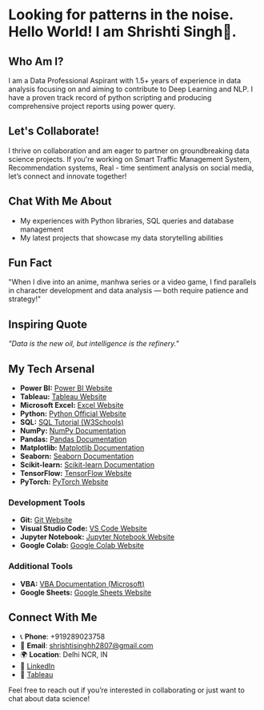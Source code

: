 # Looking for patterns in the noise. Hello World! I am Shrishti Singh👋.  

## Who Am I?  
I am a Data Professional Aspirant with 1.5+ years of experience in data analysis focusing on and aiming to contribute to Deep Learning and NLP. I have a proven track record of  python scripting and producing comprehensive project reports using power query. 

## Let's Collaborate!  
I thrive on collaboration and am eager to partner on groundbreaking data science projects. If you're working on Smart Traffic Management System, Recommendation systems, Real - time sentiment analysis on social media, let’s connect and innovate together!  

## Chat With Me About  
- My experiences with Python libraries, SQL queries and database management 
- My latest projects that showcase my data storytelling abilities 

## Fun Fact  
"When I dive into an anime, manhwa series or a video game, I find parallels in character development and data analysis — both require patience and strategy!"

## Inspiring Quote  
*"Data is the new oil, but intelligence is the refinery."*


## My Tech Arsenal  
* **Power BI:** [Power BI Website](https://powerbi.microsoft.com/)
* **Tableau:** [Tableau Website](https://www.tableau.com/)
* **Microsoft Excel:** [Excel Website](https://www.microsoft.com/en-us/excel)
* **Python:** [Python Official Website](https://www.python.org/)
* **SQL:** [SQL Tutorial (W3Schools)](https://www.w3schools.com/sql/)
* **NumPy:** [NumPy Documentation](https://numpy.org/doc/stable/)
* **Pandas:** [Pandas Documentation](https://pandas.pydata.org/docs/)
* **Matplotlib:** [Matplotlib Documentation](https://matplotlib.org/)
* **Seaborn:** [Seaborn Documentation](https://seaborn.pydata.org/)
* **Scikit-learn:** [Scikit-learn Documentation](https://scikit-learn.org/stable/)
* **TensorFlow:** [TensorFlow Website](https://www.tensorflow.org/)
* **PyTorch:** [PyTorch Website](https://pytorch.org/)

### Development Tools
* **Git:** [Git Website](https://git-scm.com/)
* **Visual Studio Code:** [VS Code Website](https://code.visualstudio.com/)
* **Jupyter Notebook:** [Jupyter Notebook Website](https://jupyter.org/)
* **Google Colab:** [Google Colab Website](https://colab.research.google.com/)

### Additional Tools
* **VBA:** [VBA Documentation (Microsoft)](https://docs.microsoft.com/en-us/office/vba/language/reference/user-interface-objects/vba-objects)
* **Google Sheets:** [Google Sheets Website](https://docs.google.com/spreadsheets/)

  

## Connect With Me  
- 📞 **Phone**: +919289023758  
- 📧 **Email**: shrishtisinghh2807@gmail.com  
- 🌍 **Location**: Delhi NCR, IN  
- 🔗 [LinkedIn](www.linkedin.com/in/shrishti-singh2807) 
- 🔗 [Tableau](https://public.tableau.com/app/profile/shrishti.singh1034/vizzes)  


Feel free to reach out if you’re interested in collaborating or just want to chat about data science!  
